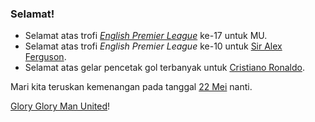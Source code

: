 ### Selamat!

* Selamat atas trofi [_English Premier League_](http://www.premierleague.com/) ke-17 untuk MU.
* Selamat atas trofi _English Premier League_ ke-10 untuk [Sir Alex Ferguson](http://en.wikipedia.org/wiki/Alex_Ferguson).
* Selamat atas gelar pencetak gol terbanyak untuk [Cristiano Ronaldo](http://en.wikipedia.org/wiki/Cristiano_Ronaldo).

Mari kita teruskan kemenangan pada tanggal [22 Mei](http://www.uefa.com/competitions/ucl/fixturesresults/round=15109/match=301604/index.html) nanti.

[Glory Glory Man United](http://en.wikipedia.org/wiki/Glory_Glory_Man_United)!

<!-- {"time": "2008-05-11 19:25:34", "title": "Selamat!"} -->

